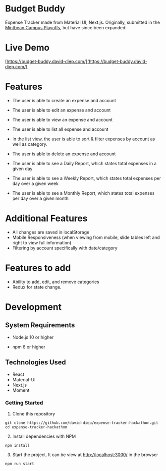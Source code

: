# Budget Buddy
 Expense Tracker made from Material UI, Next.js. Originally, submitted in the [Mintbean Campus Playoffs](https://sites.google.com/mintbean.io/2020-09-25-mintbean-campus-pla/home), but have since been expanded.

Live Demo
======
[https://budget-buddy.david-diep.com/](https://budget-buddy.david-diep.com/)

Features 
===

- The user is able to create an expense and account

- The user is able to edit an expense and account

- The user is able to view an expense and account

- The user is able to list all expense and account

- In the list view, the user is able to sort & filter expenses by account as well as category.

- The user is able to delete an expense and account

- The user is able to see a Daily Report, which states total expenses in a given day

- The user is able to see a Weekly Report, which states total expenses per day over a given week

- The user is able to see a Monthly Report, which states total expenses per day over a given month


Additional Features
===
- All changes are saved in localStorage
- Mobile Responsiveness (when viewing from mobile, slide tables left and right to view full information)
- Filtering by account specifically with date/category

Features to add
===
- Ability to add, edit, and remove categories
- Redux for state change.

Development
======

System Requirements
------

- Node.js 10 or higher

- npm 6 or higher

Technologies Used
------
- React
- Material-UI
- Next.js
- Moment

### Getting Started


1. Clone this repository

```shell
git clone https://github.com/david-diep/expense-tracker-hackathon.git
cd expense-tracker-hackathon
```
2. Install dependencies with NPM

```shell
npm install
```

3. Start the project.  It can be view at [http://localhost:3000/](http://localhost:3000/) in the browser

```shell
npm run start
```

